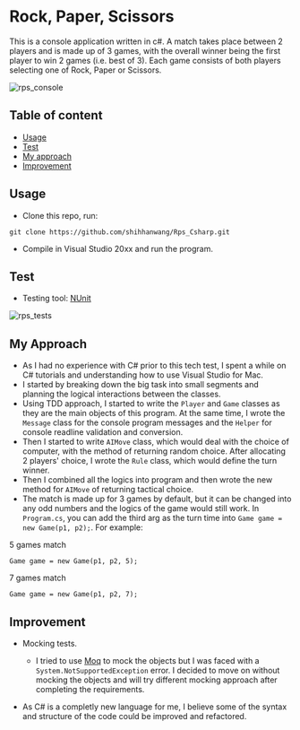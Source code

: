 Rock, Paper, Scissors
====================

This is a console application written in c#.
A match takes place between 2 players and is made up of 3 games, with the overall winner being the first player to win 2 games (i.e. best of 3).
Each game consists of both players selecting one of Rock, Paper or Scissors.

![rps_console](https://user-images.githubusercontent.com/36331920/43415423-68189368-942d-11e8-8674-62addd467cea.png)

## Table of content

- [Usage](#usage)
- [Test](#test)
- [My approach](#my-approach)
- [Improvement](#improvement)

## Usage

- Clone this repo, run: 
```
git clone https://github.com/shihhanwang/Rps_Csharp.git
```
- Compile in Visual Studio 20xx and run the program.

## Test

- Testing tool: [NUnit](https://nunit.org/)

![rps_tests](https://user-images.githubusercontent.com/36331920/43415425-6877c00e-942d-11e8-8e2d-9f374b2a82ef.png)

## My Approach

- As I had no experience with C# prior to this tech test, I spent a while on C# tutorials and understanding how to use Visual Studio for Mac.
- I started by breaking down the big task into small segments and planning the logical interactions between the classes. 
- Using TDD approach, I started to write the `Player` and `Game` classes as they are the main objects of this program. At the same time, I wrote the `Message` class for the console program messages and the `Helper` for console readline validation and conversion. 
- Then I started to write `AIMove` class, which would deal with the choice of computer, with the method of returning random choice. After allocating 2 players' choice, I wrote the `Rule` class, which would define the turn winner. 
- Then I combined all the logics into program and then wrote the new method for `AIMove` of returning tactical choice. 
- The match is made up for 3 games by default, but it can be changed into any odd numbers and the logics of the game would still work. In `Program.cs`, you can add the third arg as the turn time into `Game game = new Game(p1, p2);`. For example:

5 games match
```
Game game = new Game(p1, p2, 5);
```
7 games match
```
Game game = new Game(p1, p2, 7);
```

## Improvement

- Mocking tests. 
  - I tried to use [Moq](https://github.com/Moq/moq4/wiki/Quickstart) to mock the objects but I was faced with a `System.NotSupportedException` error. I decided to move on without mocking the objects and will try different mocking approach after completing the requirements. 

- As C# is a completly new language for me, I believe some of the syntax and structure of the code could be improved and refactored.
